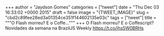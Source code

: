 
+++
author = "Jaydson Gomes"
categories = ["tweet"]
date = "Thu Dec 03 16:33:02 +0000 2015"
draft = false
image = "{TWEET_IMAGE}"
slug = "cbd2c89fee28ed3a01354ce351f144602135e03c"
tags = ["tweet"]
title = """O Flash morreu? E o Coffe..."""
+++
O Flash morreu? E o Coffescript? Novidades da semana na BrazilJS Weekly https://t.co/jhs5W0BRHs
